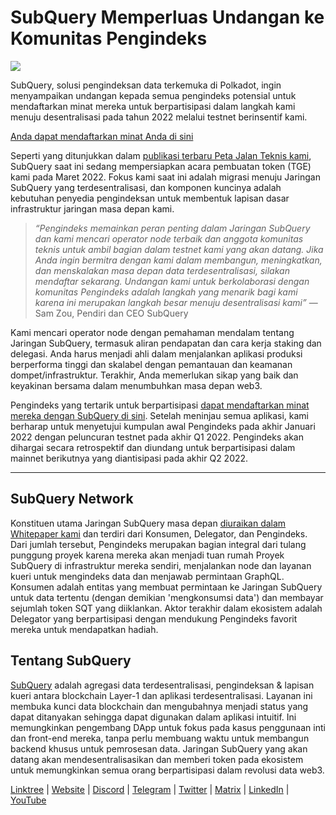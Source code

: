 # SubQuery Memperluas Undangan ke Komunitas Pengindeks

![](https://miro.medium.com/max/1400/1*qa014uV1jHA2WTVhUadrdA.png)

SubQuery, solusi pengindeksan data terkemuka di Polkadot, ingin menyampaikan undangan kepada semua pengindeks potensial untuk mendaftarkan minat mereka untuk berpartisipasi dalam langkah kami menuju desentralisasi pada tahun 2022 melalui testnet berinsentif kami.

[Anda dapat mendaftarkan minat Anda di sini](https://forms.gle/RyXyhb8T9Gxkwi7R9)

Seperti yang ditunjukkan dalam [publikasi terbaru Peta Jalan Teknis kami](https://subquery.medium.com/subquery-releases-technical-roadmap-2a3a383c49b), SubQuery saat ini sedang mempersiapkan acara pembuatan token (TGE) kami pada Maret 2022. Fokus kami saat ini adalah migrasi menuju Jaringan SubQuery yang terdesentralisasi, dan komponen kuncinya adalah kebutuhan penyedia pengindeksan untuk membentuk lapisan dasar infrastruktur jaringan masa depan kami.

> _“Pengindeks memainkan peran penting dalam Jaringan SubQuery dan kami mencari operator node terbaik dan anggota komunitas teknis untuk ambil bagian dalam testnet kami yang akan datang. Jika Anda ingin bermitra dengan kami dalam membangun, meningkatkan, dan menskalakan masa depan data terdesentralisasi, silakan mendaftar sekarang. Undangan kami untuk berkolaborasi dengan komunitas Pengindeks adalah langkah yang menarik bagi kami karena ini merupakan langkah besar menuju desentralisasi kami”_ —Sam Zou, Pendiri dan CEO SubQuery

Kami mencari operator node dengan pemahaman mendalam tentang Jaringan SubQuery, termasuk aliran pendapatan dan cara kerja staking dan delegasi. Anda harus menjadi ahli dalam menjalankan aplikasi produksi berperforma tinggi dan skalabel dengan pemantauan dan keamanan dompet/infrastruktur. Terakhir, Anda memerlukan sikap yang baik dan keyakinan bersama dalam menumbuhkan masa depan web3.

Pengindeks yang tertarik untuk berpartisipasi [dapat mendaftarkan minat mereka dengan SubQuery di sini](https://forms.gle/RyXyhb8T9Gxkwi7R9). Setelah meninjau semua aplikasi, kami berharap untuk menyetujui kumpulan awal Pengindeks pada akhir Januari 2022 dengan peluncuran testnet pada akhir Q1 2022. Pengindeks akan dihargai secara retrospektif dan diundang untuk berpartisipasi dalam mainnet berikutnya yang diantisipasi pada akhir Q2 2022.

---

## SubQuery Network

Konstituen utama Jaringan SubQuery masa depan [diuraikan dalam Whitepaper kami](https://static.subquery.network/whitepaper.pdf) dan terdiri dari Konsumen, Delegator, dan Pengindeks. Dari jumlah tersebut, Pengindeks merupakan bagian integral dari tulang punggung proyek karena mereka akan menjadi tuan rumah Proyek SubQuery di infrastruktur mereka sendiri, menjalankan node dan layanan kueri untuk mengindeks data dan menjawab permintaan GraphQL. Konsumen adalah entitas yang membuat permintaan ke Jaringan SubQuery untuk data tertentu (dengan demikian 'mengkonsumsi data') dan membayar sejumlah token SQT yang diiklankan. Aktor terakhir dalam ekosistem adalah Delegator yang berpartisipasi dengan mendukung Pengindeks favorit mereka untuk mendapatkan hadiah.

## Tentang SubQuery

[SubQuery](https://subquery.network/) adalah agregasi data terdesentralisasi, pengindeksan & lapisan kueri antara blockchain Layer-1 dan aplikasi terdesentralisasi. Layanan ini membuka kunci data blockchain dan mengubahnya menjadi status yang dapat ditanyakan sehingga dapat digunakan dalam aplikasi intuitif. Ini memungkinkan pengembang DApp untuk fokus pada kasus penggunaan inti dan front-end mereka, tanpa perlu membuang waktu untuk membangun backend khusus untuk pemrosesan data. Jaringan SubQuery yang akan datang akan mendesentralisasikan dan memberi token pada ekosistem untuk memungkinkan semua orang berpartisipasi dalam revolusi data web3.

​​[Linktree](https://linktr.ee/subquerynetwork)  |  [Website](https://subquery.network/)  |  [Discord](https://discord.com/invite/78zg8aBSMG)  |  [Telegram](https://t.me/subquerynetwork)  |  [Twitter](https://twitter.com/subquerynetwork)  |  [Matrix](https://matrix.to/#/#subquery:matrix.org)  |  [LinkedIn](https://www.linkedin.com/company/subquery)  |  [YouTube](https://www.youtube.com/channel/UCi1a6NUUjegcLHDFLr7CqLw)
